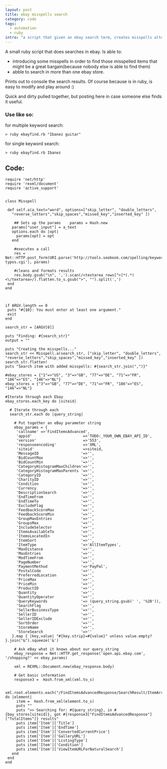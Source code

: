 ```yaml
--- 
layout: post
title: ebay misspells search
category: code
tags:
  - automation
  - ruby
intro: "a script that given an ebay search term, creates misspells alternatives and then executes an (ebay)search. becuase sometimes great bargains can be found from misspells items"
---
```


A small ruby script that does searches in ebay. Is able to:

 - introducing some misspells in order to find those misspelled items that might be a great bargain(because nobody else is able to find them)
 - abble to search in more than one ebay store.

Prints out to console the search results. Of course because is in ruby, is easy to modify and play around :)

Quick and dirty pulled together, but posting here in case someone else finds it useful.

### Use like so:

for multiple keyword search:

	> ruby ebayfind.rb "Ibanez guitar"

for single keyword search:

	> ruby ebayfind.rb Ibanez

## Code:

	require 'net/http'
	require 'rexml/document'
	require 'active_support'


	class Misspell

	 def self.a(a_text="word", options=["skip_letter", "double_letters",
	   "reverse_letters","skip_spaces","missed_key","inserted_key" ])

	    ## Sets up the params    params = Hash.new
	   params["user_input"] = a_text
	   options.each do |opt|
	     params[opt] = opt
	   end

	    #executes a call    
	    res = Net::HTTP.post_form(URI.parse('http://tools.seobook.com/spelling/keywords-typos.cgi'), params)

	    #cleans and formats results    
	    res.body.gsub("\n", ',').scan(/<textarea rows[^>]*(.*)<\/textarea>/).flatten.to_s.gsub(">", "").split(',')
	 end
	end



	if ARGV.length == 0
	 puts "#{$0}: You must enter at least one argument."
	 exit
	end

	search_str = [ARGV[0]]

	puts "Finding: #{search_str}"
	output = ""

	puts "Creating the misspells..."
	search_str << Misspell.a(search_str, ["skip_letter", "double_letters", "reverse_letters","skip_spaces","missed_key","inserted_key" ])
	search_str.flatten!
	puts "Search item with added misspells: #{search_str.join(",")}"

	#ebay_stores = {"1"=>"US", "3"=>"GB", "77"=>"DE", "71"=>"FR", "186"=>"ES", "146"=>"NL"}
	ebay_stores = {"3"=>"GB", "77"=>"DE", "71"=>"FR", "186"=>"ES", "146"=>"NL"}

	#Iterate through each Ebay 
	ebay_stores.each_key do |siteid|

	  # Iterate through each  
	  search_str.each do |query_string|

	    # Put together an eBay parameter string    
	    ebay_params = {
	     'callname' =>'FindItemsAdvanced',
	     'appid'                       =>'TODO:_YOUR_OWN_EBAY_API_ID',
	     'version'                     =>'553',
	     'responseencoding'            =>'XML',
	     'siteid'                      =>siteid,
	     'MessageID                   '=>'',
	     'BidCountMax                 '=>'',
	     'BidCountMin                 '=>'',
	     'CategoryHistogramMaxChildren'=>'',
	     'CategoryHistogramMaxParents '=>'',
	     'CategoryID                  '=>'',
	     'CharityID                   '=>'',
	     'Condition                   '=>'',
	     'Currency                    '=>'',
	     'DescriptionSearch           '=>'',
	     'EndTimeFrom                 '=>'',
	     'EndTimeTo                   '=>'',
	     'ExcludeFlag                 '=>'',
	     'FeedbackScoreMax            '=>'',
	     'FeedbackScoreMin            '=>'',
	     'GroupMaxEntries             '=>'',
	     'GroupsMax                   '=>'',
	     'IncludeSelector             '=>'',
	     'ItemsAvailableTo            '=>'',
	     'ItemsLocatedIn              '=>'',
	     'ItemSort                    '=>'',
	     'ItemType                    '=>'AllItemTypes',
	     'MaxDistance                 '=>'',
	     'MaxEntries                  '=>'',
	     'ModTimeFrom                 '=>'',
	     'PageNumber                  '=>'',
	     'PaymentMethod               '=>'PayPal',
	     'PostalCode                  '=>'',
	     'PreferredLocation           '=>'',
	     'PriceMax                    '=>'',
	     'PriceMin                    '=>'',
	     'ProductID                   '=>'',
	     'Quantity                    '=>'',
	     'QuantityOperator            '=>'',
	     'QueryKeywords               '=> (query_string.gsub(' ', '%20')),
	     'SearchFlag                  '=>'',
	     'SellerBusinessType          '=>'',
	     'SellerID                    '=>'',
	     'SellerIDExclude             '=>'',
	     'SortOrder                   '=>'',
	     'StoreName                   '=>'',
	     'StoreSearch                 '=>''
	   }.map { |key,value| "#{key.strip}=#{value}" unless value.empty? }.join("&").squeeze('&')

	    # Ask eBay what it knows about our query_string    
	    ebay_response = Net::HTTP.get_response('open.api.ebay.com', '/shopping?' << ebay_params)

	    xml = REXML::Document.new(ebay_response.body)

	    # Get basic information    
	    response3 =  Hash.from_xml(xml.to_s)

	   xml.root.elements.each("/FindItemsAdvancedResponse/SearchResult/ItemArray/Item") do |element|
	     item =  Hash.from_xml(element.to_s)
	     puts ""
	     puts ">> Searching for: #{query_string}, in #{bay_stores[siteid]}, got #{response3["FindItemsAdvancedResponse"]["TotalItems"]} results"
	     puts item['Item']['Title']
	     puts item['Item']['EndTime']
	     puts item['Item']['ConvertedCurrentPrice']
	     puts item['Item']['GalleryURL']
	     puts item['Item']['ListingType']
	     puts item['Item']['Condition']
	     puts item['Item']['ViewItemURLForNaturalSearch']
	   end
	 end
	end
